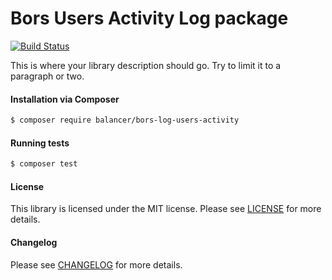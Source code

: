 Bors Users Activity Log package
===============================

[![Build Status](https://travis-ci.org/balancer/bors-log-users-activity.svg?branch=master)](https://travis-ci.org/balancer/bors-log-users-activity)

This is where your library description should go. Try to limit it to a paragraph or two.

#### Installation via Composer

``` bash
$ composer require balancer/bors-log-users-activity
```

#### Running tests

``` bash
$ composer test
```

#### License

This library is licensed under the MIT license. Please see [LICENSE](LICENSE.md) for more details.

#### Changelog

Please see [CHANGELOG](CHANGELOG.md) for more details.
